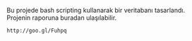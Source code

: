 
Bu projede bash scripting kullanarak bir veritabanı tasarlandı.  
Projenin raporuna buradan ulaşılabilir.  


	http://goo.gl/Fuhpq

